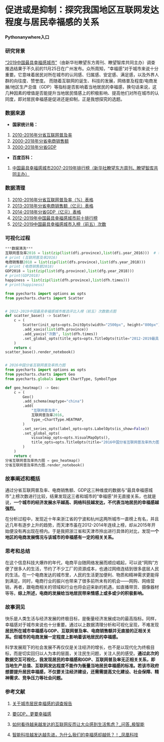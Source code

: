 # 促进或是抑制：探究我国地区互联网发达程度与居民幸福感的关系

#### Pythonanywhere入口

### 研究背景

[“2019中国最具幸福感城市”](https://baike.baidu.com/item/%E4%B8%AD%E5%9B%BD%E6%9C%80%E5%85%B7%E5%B9%B8%E7%A6%8F%E6%84%9F%E5%9F%8E%E5%B8%82/23186310?qq-pf-to=pcqq.temporaryc2c)（由新华社瞭望东方周刊、瞭望智库共同主办）调查推选结果于不久前的11月25日在广州发布。众所周知，“幸福感”对于城市来说十分重要。它意味着居民对所在城市的认同感、归属感、安定感、满足感，以及外界人群的向往度、赞誉度。
而随着互联网的诞生、科技的发展，网络普及程度/电商发展/地区生产总值（GDP）等指标是否影响着当地居民的幸福感，换句话来说，这几种因素的增值是否能提升当地居民情感上的积极影响、提高他们对所在城市的认同度，即对居民幸福感是促进还是抑制，正是我想探究的选题。

### 数据来源

- **国家统计局：**
1. [2010-2016年分省互联网普及率](http://data.stats.gov.cn/easyquery.htm?cn=E0103)
2. [2000-2018年分省电商销售额](http://data.stats.gov.cn/easyquery.htm?cn=E0103)
3. [2000-2018年分省GDP](http://data.stats.gov.cn/easyquery.htm?cn=E0103)

- **百度百科：**
1. [中国最具幸福感城市2007-2019年排行榜（新华社瞭望东方周刊、瞭望智库共同主办）](https://baike.baidu.com/item/%E4%B8%AD%E5%9B%BD%E6%9C%80%E5%85%B7%E5%B9%B8%E7%A6%8F%E6%84%9F%E5%9F%8E%E5%B8%82/23186310?fr=aladdin)

### 数据清理

1. [2010-2016年分省互联网普及率（%）表格](https://github.com/NFUNM086/interactive_final/blob/master/internet.csv)
2. [2013-2018年分省电商销售额（亿元）表格](https://github.com/NFUNM086/interactive_final/blob/master/E_sales.csv)
3. [2014-2018年分省GDP（亿元）表格](https://github.com/NFUNM086/interactive_final/blob/master/GDP.csv)
4. [2012-2019年中国最具幸福感城市前十排行榜](https://github.com/NFUNM086/interactive_final/blob/master/happiness_times_draft.csv)
5. [2012-2019中国最具幸福感城市入榜（前五）次数](https://github.com/NFUNM086/interactive_final/blob/master/happiness_times.csv)

### 可视化过程

```python
***数据清洗***
互联网普及率2016 = list(zip(list(dfi.province),list(dfi.year_2016)))  # 转换为列表
# print (互联网普及率2016)
电商销售额2018 = list(zip(list(dfs.province),list(dfs.year_2018)))  
# print (电商销售额2018)
GDP2018 = list(zip(list(dfg.province),list(dfg.year_2018)))
# print(GDP2018)
happiness = list(zip(list(dfh.province),list(dfh.times)))
# print(happiness)

from pyecharts import options as opts
from pyecharts.charts import Scatter


# 2012-2019中国最具幸福感城市推选评比入榜（前五）次数散点图
def scatter_base() -> Scatter:
    c = (
        Scatter(init_opts=opts.InitOpts(width="2500px", height="800px"))
        .add_xaxis(list(dfh.province))
        .add_yaxis("次数", list(dfh.times))
        .set_global_opts(title_opts=opts.TitleOpts(title="2012-2019最具幸福感城市推选评比上榜（前五）次数"))
    )
    return c
scatter_base().render_notebook()


# 2016中国分省互联网普及率热力图
from pyecharts import options as opts
from pyecharts.charts import Geo
from pyecharts.globals import ChartType, SymbolType

def geo_heatmap() -> Geo:
    c = (
        Geo()
        .add_schema(maptype="china")
        .add(
            "互联网普及率",
            互联网普及率2016,
            type_=ChartType.HEATMAP,
        )
        .set_series_opts(label_opts=opts.LabelOpts(is_show=False))
        .set_global_opts(
            visualmap_opts=opts.VisualMapOpts(),
            title_opts=opts.TitleOpts(title="2016中国分省互联网普及率热力图"),
        )
    )
    return c
分省互联网普及率热力图 = geo_heatmap()
分省互联网普及率热力图.render_notebook()
```


### 故事阐述和概括

通过分省互联网普及率、电商销售额、GDP这三种维度的数据与“最具幸福感城市”上榜次数进行比较，结果发现这三者和城市的“幸福感”并无直接关系，也就是说，**一个城市的经济发展水平越高、网络科技越发达，不代表当地居民的幸福感越强烈。**

在分析过程中，发现近十年来浙江省的宁波和杭州这两所城市一直榜上有名，并且近几年有逐步上升的趋势，而天津市虽在2012-2014年连续上榜，却从2015年开始便没有再出现在榜内。于是我把浙江省和天津市拎出进行具体的对比，发现**一个地区的电商发展情况与该城市的幸福感有一定的相关关系。**

### 思考和总结

在这个信息科技大爆炸的年代，电商平台随网络发展而顺应崛起，可以说“网购”方便了很多人的生活，节约了不少工厂的资源成本，也通过网络连结到很多底层人民的生活。在一个电商发达的城市里，人民的生活更加便利、物质和精神需求更能得到满足。同时，电商行业的振兴也带来了很多前所未有的机会——网购、网络营销，再者，跟电商相关的领域和行业也将会迎来新的机遇，如直播带货、摄像器材等等。**综上所述，电商的发展给当地居民带来情感上或多或少的积极影响。**

### 故事洞见

快乐是人类生活与经济发展的终极目标，是衡量经济发展成功的最高指标。同样，幸福感对于城市来说也十分重要。通过以上数据清理分析和可视化呈现，不难发现**居民所在城市幸福感与GDP、互联网普及率、电商销售额并无直接的正相关关系。但城市的电商发展一定程度上影响着该地居民的幸福感。**

科学发展观下的社会发展不再仅仅是关注经济的增长，也不是以现代化为终极目标，而是切实回归以人为本的层面，关注民生问题，关注人民的感受。**通过此次的数据交互可视化，我发现居民的幸福感和GDP、互联网普及率无正相关关系，即当地生产总值、互联网发达程度不能作为衡量当地居民幸福感的标准。若该市政府想要提升居民幸福感，不仅要关注经济建设，还需需提高文化建设、社会保障、精神需求、竞争压力等社会问题。**


### 参考文献
1. [关于城市居民幸福感的调查报告](https://wenku.baidu.com/view/5244144d6aec0975f46527d3240c844769eaa08e.html)

2. [要GDP，更要幸福感](https://www.ixueshu.com/document/15c1dea339bdbfb1318947a18e7f9386.html)

3. [如何看待越来越发达的互联网反而让大众感到生活焦虑？_问答_极智能](https://www.ziiai.com/question/42)

4. [智能科技越发达越先进，为什么我们的幸福感却越低？！_凤凰科技](http://tech.ifeng.com/a/20171021/44724563_0.shtml)



